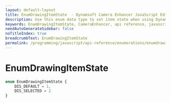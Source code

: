 ```yaml
---
layout: default-layout
title: EnumDrawingItemState  - Dynamsoft Camera Enhancer JavaScript Edition API
description: Use this enum data type to set item state when using Dynamsoft Camera Enhancer JavaScript Edition in your project.
keywords: EnumDrawingItemState, CameraEnhancer, api reference, javascript, js
needAutoGenerateSidebar: false
noTitleIndex: true
breadcrumbText: EnumDrawingItemState
permalink: /programming/javascript/api-reference/enumerations/enumdrawingitemstate.html
---
```


# EnumDrawingItemState

```typescript
enum EnumDrawingItemState {
    DIS_DEFAULT = 1,
    DIS_SELECTED = 2
}
```